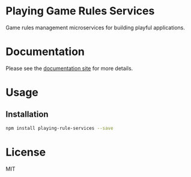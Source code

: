 Playing Game Rules Services
===========================

Game rules management microservices for building playful applications.

# Documentation

Please see the [documentation site](https://playingio.github.io) for more details.

# Usage

## Installation

```bash
npm install playing-rule-services --save
```

# License

MIT